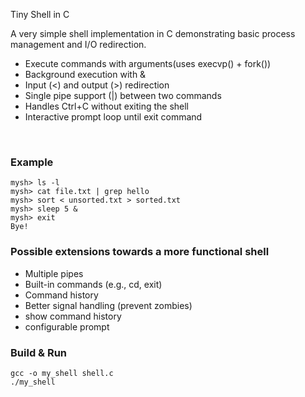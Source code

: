 Tiny Shell in C

A very simple shell implementation in C demonstrating basic process management and I/O redirection.

- Execute commands with arguments(uses execvp() + fork())
- Background execution with &
- Input (<) and output (>) redirection
- Single pipe support (|) between two commands
- Handles Ctrl+C without exiting the shell
- Interactive prompt loop until exit command

<br>

### Example
```
mysh> ls -l
mysh> cat file.txt | grep hello
mysh> sort < unsorted.txt > sorted.txt
mysh> sleep 5 &
mysh> exit
Bye!
```

### Possible extensions towards a more functional shell

- Multiple pipes
- Built-in commands (e.g., cd, exit)
- Command history
- Better signal handling (prevent zombies)
- show command history
- configurable prompt

### Build & Run
```
gcc -o my_shell shell.c
./my_shell
```